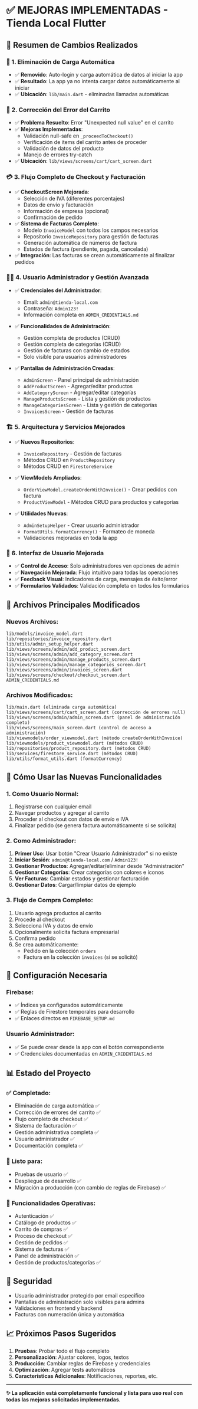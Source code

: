 # ✅ MEJORAS IMPLEMENTADAS - Tienda Local Flutter

## 🎯 Resumen de Cambios Realizados

### 🚫 1. Eliminación de Carga Automática
- ✅ **Removido**: Auto-login y carga automática de datos al iniciar la app
- ✅ **Resultado**: La app ya no intenta cargar datos automáticamente al iniciar
- ✅ **Ubicación**: `lib/main.dart` - eliminadas llamadas automáticas

### 🛒 2. Corrección del Error del Carrito
- ✅ **Problema Resuelto**: Error "Unexpected null value" en el carrito
- ✅ **Mejoras Implementadas**:
  - Validación null-safe en `_proceedToCheckout()`
  - Verificación de items del carrito antes de proceder
  - Validación de datos del producto
  - Manejo de errores try-catch
- ✅ **Ubicación**: `lib/views/screens/cart/cart_screen.dart`

### 💳 3. Flujo Completo de Checkout y Facturación
- ✅ **CheckoutScreen Mejorada**: 
  - Selección de IVA (diferentes porcentajes)
  - Datos de envío y facturación
  - Información de empresa (opcional)
  - Confirmación de pedido
- ✅ **Sistema de Facturas Completo**:
  - Modelo `InvoiceModel` con todos los campos necesarios
  - Repositorio `InvoiceRepository` para gestión de facturas
  - Generación automática de números de factura
  - Estados de factura (pendiente, pagada, cancelada)
- ✅ **Integración**: Las facturas se crean automáticamente al finalizar pedidos

### 👨‍💼 4. Usuario Administrador y Gestión Avanzada
- ✅ **Credenciales del Administrador**:
  - Email: `admin@tienda-local.com`
  - Contraseña: `Admin123!`
  - Información completa en `ADMIN_CREDENTIALS.md`

- ✅ **Funcionalidades de Administración**:
  - Gestión completa de productos (CRUD)
  - Gestión completa de categorías (CRUD)
  - Gestión de facturas con cambio de estados
  - Solo visible para usuarios administradores

- ✅ **Pantallas de Administración Creadas**:
  - `AdminScreen` - Panel principal de administración
  - `AddProductScreen` - Agregar/editar productos
  - `AddCategoryScreen` - Agregar/editar categorías
  - `ManageProductsScreen` - Lista y gestión de productos
  - `ManageCategoriesScreen` - Lista y gestión de categorías
  - `InvoicesScreen` - Gestión de facturas

### 🏗️ 5. Arquitectura y Servicios Mejorados
- ✅ **Nuevos Repositorios**:
  - `InvoiceRepository` - Gestión de facturas
  - Métodos CRUD en `ProductRepository`
  - Métodos CRUD en `FirestoreService`

- ✅ **ViewModels Ampliados**:
  - `OrderViewModel.createOrderWithInvoice()` - Crear pedidos con factura
  - `ProductViewModel` - Métodos CRUD para productos y categorías

- ✅ **Utilidades Nuevas**:
  - `AdminSetupHelper` - Crear usuario administrador
  - `FormatUtils.formatCurrency()` - Formateo de moneda
  - Validaciones mejoradas en toda la app

### 🎨 6. Interfaz de Usuario Mejorada
- ✅ **Control de Acceso**: Solo administradores ven opciones de admin
- ✅ **Navegación Mejorada**: Flujo intuitivo para todas las operaciones
- ✅ **Feedback Visual**: Indicadores de carga, mensajes de éxito/error
- ✅ **Formularios Validados**: Validación completa en todos los formularios

## 📁 Archivos Principales Modificados

### Nuevos Archivos:
```
lib/models/invoice_model.dart
lib/repositories/invoice_repository.dart
lib/utils/admin_setup_helper.dart
lib/views/screens/admin/add_product_screen.dart
lib/views/screens/admin/add_category_screen.dart
lib/views/screens/admin/manage_products_screen.dart
lib/views/screens/admin/manage_categories_screen.dart
lib/views/screens/admin/invoices_screen.dart
lib/views/screens/checkout/checkout_screen.dart
ADMIN_CREDENTIALS.md
```

### Archivos Modificados:
```
lib/main.dart (eliminada carga automática)
lib/views/screens/cart/cart_screen.dart (corrección de errores null)
lib/views/screens/admin/admin_screen.dart (panel de administración completo)
lib/views/screens/main_screen.dart (control de acceso a administración)
lib/viewmodels/order_viewmodel.dart (método createOrderWithInvoice)
lib/viewmodels/product_viewmodel.dart (métodos CRUD)
lib/repositories/product_repository.dart (métodos CRUD)
lib/services/firestore_service.dart (métodos CRUD)
lib/utils/format_utils.dart (formatCurrency)
```

## 🚀 Cómo Usar las Nuevas Funcionalidades

### 1. Como Usuario Normal:
1. Registrarse con cualquier email
2. Navegar productos y agregar al carrito
3. Proceder al checkout con datos de envío e IVA
4. Finalizar pedido (se genera factura automáticamente si se solicita)

### 2. Como Administrador:
1. **Primer Uso**: Usar botón "Crear Usuario Administrador" si no existe
2. **Iniciar Sesión**: `admin@tienda-local.com` / `Admin123!`
3. **Gestionar Productos**: Agregar/editar/eliminar desde "Administración"
4. **Gestionar Categorías**: Crear categorías con colores e íconos
5. **Ver Facturas**: Cambiar estados y gestionar facturación
6. **Gestionar Datos**: Cargar/limpiar datos de ejemplo

### 3. Flujo de Compra Completo:
1. Usuario agrega productos al carrito
2. Procede al checkout
3. Selecciona IVA y datos de envío
4. Opcionalmente solicita factura empresarial
5. Confirma pedido
6. Se crea automáticamente:
   - Pedido en la colección `orders`
   - Factura en la colección `invoices` (si se solicitó)

## 🔧 Configuración Necesaria

### Firebase:
- ✅ Índices ya configurados automáticamente
- ✅ Reglas de Firestore temporales para desarrollo
- ✅ Enlaces directos en `FIREBASE_SETUP.md`

### Usuario Administrador:
- ✅ Se puede crear desde la app con el botón correspondiente
- ✅ Credenciales documentadas en `ADMIN_CREDENTIALS.md`

## 📊 Estado del Proyecto

### ✅ Completado:
- Eliminación de carga automática ✅
- Corrección de errores del carrito ✅
- Flujo completo de checkout ✅
- Sistema de facturación ✅
- Gestión administrativa completa ✅
- Usuario administrador ✅
- Documentación completa ✅

### 🎯 Listo para:
- Pruebas de usuario ✅
- Despliegue de desarrollo ✅
- Migración a producción (con cambio de reglas de Firebase) ✅

### 📱 Funcionalidades Operativas:
- Autenticación ✅
- Catálogo de productos ✅
- Carrito de compras ✅
- Proceso de checkout ✅
- Gestión de pedidos ✅
- Sistema de facturas ✅
- Panel de administración ✅
- Gestión de productos/categorías ✅

## 🔐 Seguridad

- Usuario administrador protegido por email específico
- Pantallas de administración solo visibles para admins
- Validaciones en frontend y backend
- Facturas con numeración única y automática

## 📈 Próximos Pasos Sugeridos

1. **Pruebas**: Probar todo el flujo completo
2. **Personalización**: Ajustar colores, logos, textos
3. **Producción**: Cambiar reglas de Firebase y credenciales
4. **Optimización**: Agregar tests automáticos
5. **Características Adicionales**: Notificaciones, reportes, etc.

---

**✨ La aplicación está completamente funcional y lista para uso real con todas las mejoras solicitadas implementadas.**
